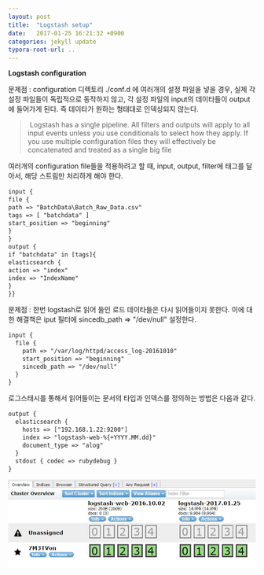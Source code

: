 ```yaml
---
layout: post
title:  "Logstash setup"
date:   2017-01-25 16:21:32 +0900
categories: jekyll update
typora-root-url: ..
---
```

**Logstash configuration**

문제점 : configuration 디렉토리 ./conf.d 에 여러개의 설정 파일을 넣을 경우, 실제 각 설정 파일들이 독립적으로 동작하지 않고, 각 설정 파일의  input의 데이타들이 output에 들어가게 된다. 즉 데이타가 원하는 형태대로 인덱싱되지 않는다.

>  Logstash has a single pipeline. All filters and outputs will apply to all input events unless you use conditionals to select how they apply. If you use multiple configuration files they will effectively be concatenated and treated as a single big file

여러개의 configuration file들을 적용하려고 할 때, input, output, filter에 태그를 달아서, 해당 스트림만 처리하게 해야 한다.

```
input {
file {
path => "BatchData\Batch_Raw_Data.csv"
tags => [ "batchdata" ]
start_position => "beginning"
}
}
output {
if "batchdata" in [tags]{
elasticsearch {
action => "index"
index => "IndexName"
}
}}
```

문제점 : 한번 logstash로 읽어 들인 로드 데이타들은 다시 읽어들이지 못한다. 이에 대한 해결책은 iput 필터에 sincedb_path => "/dev/null"  설정한다.

```
input {
  file {
    path => "/var/log/httpd/access_log-20161010"
    start_position => "beginning"
    sincedb_path => "/dev/null"
  }
}
```

로그스태시를 통해서 읽어들이는 문서의 타입과 인덱스를 정의하는 방법은 다음과 같다.

```
output {
  elasticsearch {
    hosts => ["192.168.1.22:9200"]
    index => "logstash-web-%{+YYYY.MM.dd}"
    document_type => "alog"
  }
  stdout { codec => rubydebug }
}
```

![](/imgs/e_head1.jpg)

[jekyll-docs]: http://jekyllrb.com/docs/home
[jekyll-gh]:   https://github.com/jekyll/jekyll
[jekyll-talk]: https://talk.jekyllrb.com/
